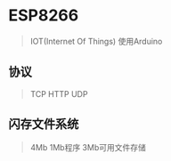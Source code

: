 # ESP8266
> IOT(Internet Of Things)
> 使用Arduino
## 协议
> TCP
> HTTP
> UDP

## 闪存文件系统
>4Mb
>1Mb程序
>3Mb可用文件存储

